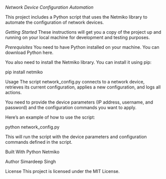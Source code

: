 *Network Device Configuration Automation*

This project includes a Python script that uses the Netmiko library to automate the configuration of network devices.

*Getting Started*
These instructions will get you a copy of the project up and running on your local machine for development and testing purposes.

*Prerequisites*
You need to have Python installed on your machine. You can download Python here.

You also need to install the Netmiko library. You can install it using pip:

pip install netmiko

Usage
The script network_config.py connects to a network device, retrieves its current configuration, applies a new configuration, and logs all actions.

You need to provide the device parameters (IP address, username, and password) and the configuration commands you want to apply.

Here’s an example of how to use the script:

python network_config.py

This will run the script with the device parameters and configuration commands defined in the script.

Built With
Python
Netmiko

Author
Simardeep Singh

License
This project is licensed under the MIT License.